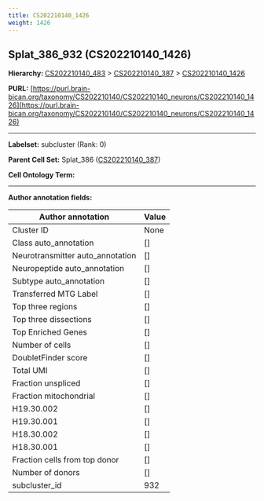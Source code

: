 ```yaml
---
title: CS202210140_1426
weight: 1426
---
```

## Splat_386_932 (CS202210140_1426)
<b>Hierarchy: </b>
[CS202210140_483](../CS202210140_483) >
[CS202210140_387](../CS202210140_387) >
[CS202210140_1426](../CS202210140_1426)

**PURL:** [https://purl.brain-bican.org/taxonomy/CS202210140/CS202210140_neurons/CS202210140_1426](https://purl.brain-bican.org/taxonomy/CS202210140/CS202210140_neurons/CS202210140_1426)

---


**Labelset:** subcluster (Rank: 0)

**Parent Cell Set:** Splat_386 ([CS202210140_387](../CS202210140_387))



**Cell Ontology Term:** 

[MARKER GENES.]: #


---

[TRANSFERRED ANNOTATIONS.]: #


[AUTHOR ANNOTATION FIELDS.]: #


**Author annotation fields:**

| Author annotation | Value |
|-------------------|-------|
|Cluster ID|None|
|Class auto_annotation|[]|
|Neurotransmitter auto_annotation|[]|
|Neuropeptide auto_annotation|[]|
|Subtype auto_annotation|[]|
|Transferred MTG Label|[]|
|Top three regions|[]|
|Top three dissections|[]|
|Top Enriched Genes|[]|
|Number of cells|[]|
|DoubletFinder score|[]|
|Total UMI|[]|
|Fraction unspliced|[]|
|Fraction mitochondrial|[]|
|H19.30.002|[]|
|H19.30.001|[]|
|H18.30.002|[]|
|H18.30.001|[]|
|Fraction cells from top donor|[]|
|Number of donors|[]|
|subcluster_id|932|
